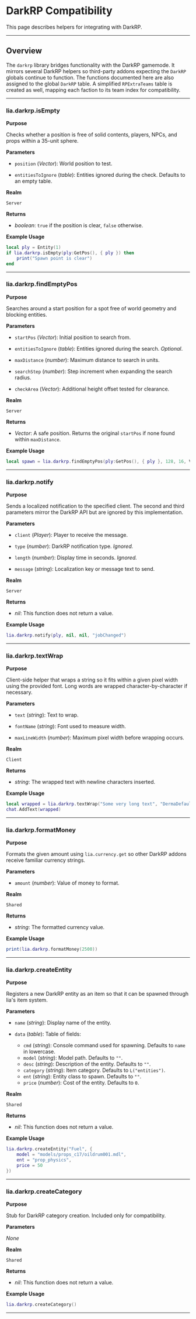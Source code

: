 # DarkRP Compatibility

This page describes helpers for integrating with DarkRP.

---

## Overview

The `darkrp` library bridges functionality with the DarkRP gamemode. It mirrors several DarkRP helpers so third-party addons expecting the `DarkRP` globals continue to function. The functions documented here are also assigned to the global `DarkRP` table. A simplified `RPExtraTeams` table is created as well, mapping each faction to its team index for compatibility.

---

### lia.darkrp.isEmpty

**Purpose**

Checks whether a position is free of solid contents, players, NPCs, and props within a 35-unit sphere.

**Parameters**

* `position` (*Vector*): World position to test.

* `entitiesToIgnore` (*table*): Entities ignored during the check. Defaults to an empty table.

**Realm**

`Server`

**Returns**

* *boolean*: `true` if the position is clear, `false` otherwise.

**Example Usage**

```lua
local ply = Entity(1)
if lia.darkrp.isEmpty(ply:GetPos(), { ply }) then
    print("Spawn point is clear")
end
```

---

### lia.darkrp.findEmptyPos

**Purpose**

Searches around a start position for a spot free of world geometry and blocking entities.

**Parameters**

* `startPos` (*Vector*): Initial position to search from.

* `entitiesToIgnore` (*table*): Entities ignored during the search. *Optional*.

* `maxDistance` (*number*): Maximum distance to search in units.

* `searchStep` (*number*): Step increment when expanding the search radius.

* `checkArea` (*Vector*): Additional height offset tested for clearance.

**Realm**

`Server`

**Returns**

* *Vector*: A safe position. Returns the original `startPos` if none found within `maxDistance`.

**Example Usage**

```lua
local spawn = lia.darkrp.findEmptyPos(ply:GetPos(), { ply }, 128, 16, Vector(0, 0, 64))
```

---

### lia.darkrp.notify

**Purpose**

Sends a localized notification to the specified client. The second and third parameters mirror the DarkRP API but are ignored by this implementation.

**Parameters**

* `client` (*Player*): Player to receive the message.

* `type` (*number*): DarkRP notification type. *Ignored.*

* `length` (*number*): Display time in seconds. *Ignored.*

* `message` (*string*): Localization key or message text to send.

**Realm**

`Server`

**Returns**

* *nil*: This function does not return a value.

**Example Usage**

```lua
lia.darkrp.notify(ply, nil, nil, "jobChanged")
```

---

### lia.darkrp.textWrap

**Purpose**

Client-side helper that wraps a string so it fits within a given pixel width using the provided font. Long words are wrapped character-by-character if necessary.

**Parameters**

* `text` (*string*): Text to wrap.

* `fontName` (*string*): Font used to measure width.

* `maxLineWidth` (*number*): Maximum pixel width before wrapping occurs.

**Realm**

`Client`

**Returns**

* *string*: The wrapped text with newline characters inserted.

**Example Usage**

```lua
local wrapped = lia.darkrp.textWrap("Some very long text", "DermaDefault", 150)
chat.AddText(wrapped)
```

---

### lia.darkrp.formatMoney

**Purpose**

Formats the given amount using `lia.currency.get` so other DarkRP addons receive familiar currency strings.

**Parameters**

* `amount` (*number*): Value of money to format.

**Realm**

`Shared`

**Returns**

* *string*: The formatted currency value.

**Example Usage**

```lua
print(lia.darkrp.formatMoney(2500))
```

---

### lia.darkrp.createEntity

**Purpose**

Registers a new DarkRP entity as an item so that it can be spawned through lia's item system.

**Parameters**

* `name` (*string*): Display name of the entity.

* `data` (*table*): Table of fields:
  * `cmd` (*string*): Console command used for spawning. Defaults to `name` in lowercase.
  * `model` (*string*): Model path. Defaults to `""`.
  * `desc` (*string*): Description of the entity. Defaults to `""`.
  * `category` (*string*): Item category. Defaults to `L("entities")`.
  * `ent` (*string*): Entity class to spawn. Defaults to `""`.
  * `price` (*number*): Cost of the entity. Defaults to `0`.

**Realm**

`Shared`

**Returns**

* *nil*: This function does not return a value.

**Example Usage**

```lua
lia.darkrp.createEntity("Fuel", {
    model = "models/props_c17/oildrum001.mdl",
    ent = "prop_physics",
    price = 50
})
```

---

### lia.darkrp.createCategory

**Purpose**

Stub for DarkRP category creation. Included only for compatibility.

**Parameters**

*None*

**Realm**

`Shared`

**Returns**

* *nil*: This function does not return a value.

**Example Usage**

```lua
lia.darkrp.createCategory()
```

---
